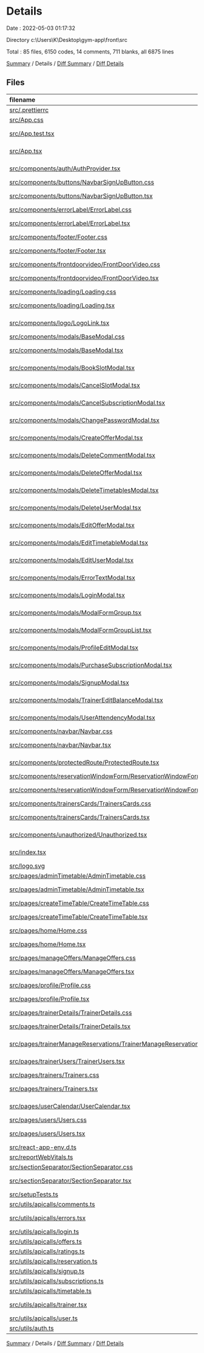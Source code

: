 # Details

Date : 2022-05-03 01:17:32

Directory c:\Users\K\Desktop\gym-app\front\src

Total : 85 files,  6150 codes, 14 comments, 711 blanks, all 6875 lines

[Summary](results.md) / Details / [Diff Summary](diff.md) / [Diff Details](diff-details.md)

## Files
| filename | language | code | comment | blank | total |
| :--- | :--- | ---: | ---: | ---: | ---: |
| [src/.prettierrc](/src/.prettierrc) | JSON | 6 | 0 | 0 | 6 |
| [src/App.css](/src/App.css) | CSS | 19 | 0 | 2 | 21 |
| [src/App.test.tsx](/src/App.test.tsx) | TypeScript React | 8 | 0 | 2 | 10 |
| [src/App.tsx](/src/App.tsx) | TypeScript React | 100 | 0 | 7 | 107 |
| [src/components/auth/AuthProvider.tsx](/src/components/auth/AuthProvider.tsx) | TypeScript React | 28 | 0 | 9 | 37 |
| [src/components/buttons/NavbarSignUpButton.css](/src/components/buttons/NavbarSignUpButton.css) | CSS | 24 | 0 | 3 | 27 |
| [src/components/buttons/NavbarSignUpButton.tsx](/src/components/buttons/NavbarSignUpButton.tsx) | TypeScript React | 21 | 0 | 5 | 26 |
| [src/components/errorLabel/ErrorLabel.css](/src/components/errorLabel/ErrorLabel.css) | CSS | 3 | 0 | 1 | 4 |
| [src/components/errorLabel/ErrorLabel.tsx](/src/components/errorLabel/ErrorLabel.tsx) | TypeScript React | 18 | 0 | 3 | 21 |
| [src/components/footer/Footer.css](/src/components/footer/Footer.css) | CSS | 136 | 1 | 28 | 165 |
| [src/components/footer/Footer.tsx](/src/components/footer/Footer.tsx) | TypeScript React | 65 | 0 | 2 | 67 |
| [src/components/frontdoorvideo/FrontDoorVideo.css](/src/components/frontdoorvideo/FrontDoorVideo.css) | CSS | 43 | 0 | 7 | 50 |
| [src/components/frontdoorvideo/FrontDoorVideo.tsx](/src/components/frontdoorvideo/FrontDoorVideo.tsx) | TypeScript React | 22 | 0 | 4 | 26 |
| [src/components/loading/Loading.css](/src/components/loading/Loading.css) | CSS | 8 | 0 | 2 | 10 |
| [src/components/loading/Loading.tsx](/src/components/loading/Loading.tsx) | TypeScript React | 18 | 0 | 2 | 20 |
| [src/components/logo/LogoLink.tsx](/src/components/logo/LogoLink.tsx) | TypeScript React | 19 | 0 | 4 | 23 |
| [src/components/modals/BaseModal.css](/src/components/modals/BaseModal.css) | CSS | 7 | 0 | 2 | 9 |
| [src/components/modals/BaseModal.tsx](/src/components/modals/BaseModal.tsx) | TypeScript React | 59 | 0 | 3 | 62 |
| [src/components/modals/BookSlotModal.tsx](/src/components/modals/BookSlotModal.tsx) | TypeScript React | 65 | 0 | 5 | 70 |
| [src/components/modals/CancelSlotModal.tsx](/src/components/modals/CancelSlotModal.tsx) | TypeScript React | 28 | 0 | 4 | 32 |
| [src/components/modals/CancelSubscriptionModal.tsx](/src/components/modals/CancelSubscriptionModal.tsx) | TypeScript React | 43 | 0 | 7 | 50 |
| [src/components/modals/ChangePasswordModal.tsx](/src/components/modals/ChangePasswordModal.tsx) | TypeScript React | 93 | 0 | 10 | 103 |
| [src/components/modals/CreateOfferModal.tsx](/src/components/modals/CreateOfferModal.tsx) | TypeScript React | 116 | 0 | 11 | 127 |
| [src/components/modals/DeleteCommentModal.tsx](/src/components/modals/DeleteCommentModal.tsx) | TypeScript React | 39 | 0 | 5 | 44 |
| [src/components/modals/DeleteOfferModal.tsx](/src/components/modals/DeleteOfferModal.tsx) | TypeScript React | 41 | 0 | 5 | 46 |
| [src/components/modals/DeleteTimetablesModal.tsx](/src/components/modals/DeleteTimetablesModal.tsx) | TypeScript React | 35 | 0 | 3 | 38 |
| [src/components/modals/DeleteUserModal.tsx](/src/components/modals/DeleteUserModal.tsx) | TypeScript React | 44 | 0 | 6 | 50 |
| [src/components/modals/EditOfferModal.tsx](/src/components/modals/EditOfferModal.tsx) | TypeScript React | 97 | 0 | 11 | 108 |
| [src/components/modals/EditTimetableModal.tsx](/src/components/modals/EditTimetableModal.tsx) | TypeScript React | 139 | 0 | 9 | 148 |
| [src/components/modals/EditUserModal.tsx](/src/components/modals/EditUserModal.tsx) | TypeScript React | 198 | 0 | 15 | 213 |
| [src/components/modals/ErrorTextModal.tsx](/src/components/modals/ErrorTextModal.tsx) | TypeScript React | 18 | 0 | 3 | 21 |
| [src/components/modals/LoginModal.tsx](/src/components/modals/LoginModal.tsx) | TypeScript React | 107 | 0 | 10 | 117 |
| [src/components/modals/ModalFormGroup.tsx](/src/components/modals/ModalFormGroup.tsx) | TypeScript React | 32 | 0 | 3 | 35 |
| [src/components/modals/ModalFormGroupList.tsx](/src/components/modals/ModalFormGroupList.tsx) | TypeScript React | 23 | 0 | 3 | 26 |
| [src/components/modals/ProfileEditModal.tsx](/src/components/modals/ProfileEditModal.tsx) | TypeScript React | 137 | 0 | 12 | 149 |
| [src/components/modals/PurchaseSubscriptionModal.tsx](/src/components/modals/PurchaseSubscriptionModal.tsx) | TypeScript React | 101 | 0 | 10 | 111 |
| [src/components/modals/SignupModal.tsx](/src/components/modals/SignupModal.tsx) | TypeScript React | 191 | 0 | 10 | 201 |
| [src/components/modals/TrainerEditBalanceModal.tsx](/src/components/modals/TrainerEditBalanceModal.tsx) | TypeScript React | 57 | 0 | 8 | 65 |
| [src/components/modals/UserAttendencyModal.tsx](/src/components/modals/UserAttendencyModal.tsx) | TypeScript React | 58 | 0 | 6 | 64 |
| [src/components/navbar/Navbar.css](/src/components/navbar/Navbar.css) | CSS | 145 | 0 | 22 | 167 |
| [src/components/navbar/Navbar.tsx](/src/components/navbar/Navbar.tsx) | TypeScript React | 179 | 0 | 20 | 199 |
| [src/components/protectedRoute/ProtectedRoute.tsx](/src/components/protectedRoute/ProtectedRoute.tsx) | TypeScript React | 20 | 0 | 3 | 23 |
| [src/components/reservationWindowForm/ReservationWindowForm.css](/src/components/reservationWindowForm/ReservationWindowForm.css) | CSS | 9 | 0 | 2 | 11 |
| [src/components/reservationWindowForm/ReservationWindowForm.tsx](/src/components/reservationWindowForm/ReservationWindowForm.tsx) | TypeScript React | 290 | 0 | 17 | 307 |
| [src/components/trainersCards/TrainersCards.css](/src/components/trainersCards/TrainersCards.css) | CSS | 31 | 0 | 9 | 40 |
| [src/components/trainersCards/TrainersCards.tsx](/src/components/trainersCards/TrainersCards.tsx) | TypeScript React | 47 | 0 | 4 | 51 |
| [src/components/unauthorized/Unauthorized.tsx](/src/components/unauthorized/Unauthorized.tsx) | TypeScript React | 9 | 0 | 2 | 11 |
| [src/index.tsx](/src/index.tsx) | TypeScript React | 14 | 3 | 3 | 20 |
| [src/logo.svg](/src/logo.svg) | XML | 1 | 0 | 0 | 1 |
| [src/pages/adminTimetable/AdminTimetable.css](/src/pages/adminTimetable/AdminTimetable.css) | CSS | 3 | 0 | 1 | 4 |
| [src/pages/adminTimetable/AdminTimetable.tsx](/src/pages/adminTimetable/AdminTimetable.tsx) | TypeScript React | 194 | 0 | 18 | 212 |
| [src/pages/createTimeTable/CreateTimeTable.css](/src/pages/createTimeTable/CreateTimeTable.css) | CSS | 13 | 0 | 3 | 16 |
| [src/pages/createTimeTable/CreateTimeTable.tsx](/src/pages/createTimeTable/CreateTimeTable.tsx) | TypeScript React | 124 | 0 | 19 | 143 |
| [src/pages/home/Home.css](/src/pages/home/Home.css) | CSS | 7 | 0 | 2 | 9 |
| [src/pages/home/Home.tsx](/src/pages/home/Home.tsx) | TypeScript React | 49 | 0 | 6 | 55 |
| [src/pages/manageOffers/ManageOffers.css](/src/pages/manageOffers/ManageOffers.css) | CSS | 7 | 0 | 2 | 9 |
| [src/pages/manageOffers/ManageOffers.tsx](/src/pages/manageOffers/ManageOffers.tsx) | TypeScript React | 137 | 0 | 11 | 148 |
| [src/pages/profile/Profile.css](/src/pages/profile/Profile.css) | CSS | 34 | 3 | 8 | 45 |
| [src/pages/profile/Profile.tsx](/src/pages/profile/Profile.tsx) | TypeScript React | 275 | 0 | 21 | 296 |
| [src/pages/trainerDetails/TrainerDetails.css](/src/pages/trainerDetails/TrainerDetails.css) | CSS | 62 | 0 | 5 | 67 |
| [src/pages/trainerDetails/TrainerDetails.tsx](/src/pages/trainerDetails/TrainerDetails.tsx) | TypeScript React | 421 | 0 | 34 | 455 |
| [src/pages/trainerManageReservations/TrainerManageReservations.tsx](/src/pages/trainerManageReservations/TrainerManageReservations.tsx) | TypeScript React | 117 | 0 | 12 | 129 |
| [src/pages/trainerUsers/TrainerUsers.tsx](/src/pages/trainerUsers/TrainerUsers.tsx) | TypeScript React | 168 | 0 | 13 | 181 |
| [src/pages/trainers/Trainers.css](/src/pages/trainers/Trainers.css) | CSS | 3 | 0 | 1 | 4 |
| [src/pages/trainers/Trainers.tsx](/src/pages/trainers/Trainers.tsx) | TypeScript React | 30 | 1 | 5 | 36 |
| [src/pages/userCalendar/UserCalendar.tsx](/src/pages/userCalendar/UserCalendar.tsx) | TypeScript React | 345 | 1 | 35 | 381 |
| [src/pages/users/Users.css](/src/pages/users/Users.css) | CSS | 9 | 0 | 3 | 12 |
| [src/pages/users/Users.tsx](/src/pages/users/Users.tsx) | TypeScript React | 210 | 0 | 17 | 227 |
| [src/react-app-env.d.ts](/src/react-app-env.d.ts) | TypeScript | 0 | 1 | 1 | 2 |
| [src/reportWebVitals.ts](/src/reportWebVitals.ts) | TypeScript | 13 | 0 | 3 | 16 |
| [src/sectionSeparator/SectionSeparator.css](/src/sectionSeparator/SectionSeparator.css) | CSS | 5 | 0 | 1 | 6 |
| [src/sectionSeparator/SectionSeparator.tsx](/src/sectionSeparator/SectionSeparator.tsx) | TypeScript React | 9 | 0 | 2 | 11 |
| [src/setupTests.ts](/src/setupTests.ts) | TypeScript | 1 | 4 | 1 | 6 |
| [src/utils/apicalls/comments.ts](/src/utils/apicalls/comments.ts) | TypeScript | 93 | 0 | 14 | 107 |
| [src/utils/apicalls/errors.tsx](/src/utils/apicalls/errors.tsx) | TypeScript React | 28 | 0 | 3 | 31 |
| [src/utils/apicalls/login.ts](/src/utils/apicalls/login.ts) | TypeScript | 40 | 0 | 8 | 48 |
| [src/utils/apicalls/offers.ts](/src/utils/apicalls/offers.ts) | TypeScript | 85 | 0 | 17 | 102 |
| [src/utils/apicalls/ratings.ts](/src/utils/apicalls/ratings.ts) | TypeScript | 56 | 0 | 10 | 66 |
| [src/utils/apicalls/reservation.ts](/src/utils/apicalls/reservation.ts) | TypeScript | 151 | 0 | 26 | 177 |
| [src/utils/apicalls/signup.ts](/src/utils/apicalls/signup.ts) | TypeScript | 32 | 0 | 7 | 39 |
| [src/utils/apicalls/subscriptions.ts](/src/utils/apicalls/subscriptions.ts) | TypeScript | 55 | 0 | 11 | 66 |
| [src/utils/apicalls/timetable.ts](/src/utils/apicalls/timetable.ts) | TypeScript | 114 | 0 | 20 | 134 |
| [src/utils/apicalls/trainer.tsx](/src/utils/apicalls/trainer.tsx) | TypeScript React | 23 | 0 | 7 | 30 |
| [src/utils/apicalls/user.ts](/src/utils/apicalls/user.ts) | TypeScript | 187 | 0 | 31 | 218 |
| [src/utils/auth.ts](/src/utils/auth.ts) | TypeScript | 39 | 0 | 9 | 48 |

[Summary](results.md) / Details / [Diff Summary](diff.md) / [Diff Details](diff-details.md)